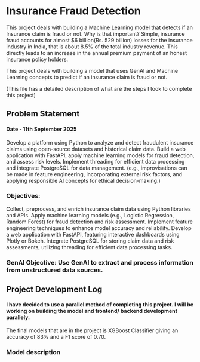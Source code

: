 # Insurance Fraud Detection

This project deals with building a Machine Learning model that detects if an Insurance claim is fraud or not. Why is that important? Simple, insurance fraud accounts for almost $6 billion(Rs. 529 billion) losses for the insurance industry in India, that is about 8.5% of the total industry revenue. This directly leads to an increase in the annual premium payment of an honest insurance policy holders.

This project deals with building a model that uses GenAI and Machine Learning concepts to predict if an insurance claim is fraud or not.

(This file has a detailed description of what are the steps I took to complete this project)

## Problem Statement

#### Date - 11th September 2025

Develop a platform using Python to analyze and detect fraudulent insurance claims using open-source datasets and historical claim data. Build a web application with FastAPI, apply machine learning models for fraud detection, and assess risk levels. Implement threading for efficient data processing and integrate PostgreSQL for data management. (e.g., improvisations can be made in feature engineering, incorporating external risk factors, and applying responsible AI concepts for ethical decision-making.)

### Objectives:

Collect, preprocess, and enrich insurance claim data using Python libraries and APIs.
Apply machine learning models (e.g., Logistic Regression, Random Forest) for fraud detection and risk assessment.
Implement feature engineering techniques to enhance model accuracy and reliability.
Develop a web application with FastAPI, featuring interactive dashboards using Plotly or Bokeh.
Integrate PostgreSQL for storing claim data and risk assessments, utilizing threading for efficient data processing tasks.

### GenAI Objective: Use GenAI to extract and process information from unstructured data sources.

## Project Development Log

#### I have decided to use a parallel method of completing this project. I will be working on building the model and frontend/ backend development parallely.

The final models that are in the project is XGBoost Classifier giving an accuracy of 83% and a F1 score of 0.70.

### Model description
